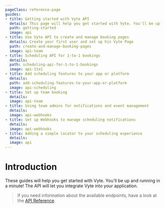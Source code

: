 ```yaml
---
pageClass: reference-page
guides:
- title: Getting started with Vyte API
  details: This page will help you get started with Vyte. You'll be up and running in a minute!
  path: getting-started
  image: api
- title: Use Vyte API to create and manage booking pages
  details: Create your first user and set up his Vyte Page
  path: create-and-manage-booking-pages
  image: api-team
- title: Scheduling API for 1-to-1 bookings
  details:
  path: scheduling-api-for-1-to-1-bookings
  image: api-1to1
- title: Add scheduling features to your app or platform
  details:
  path: add-scheduling-features-to-your-app-or-platform
  image: api-scheduling
- title: Set up team booking
  details:
  image: api-team
- title: Using team admins for notifications and event management
  details:
  image: api-webhooks
- title: Set up Webhooks to manage scheduling notifications
  details:
  image: api-webhooks
- title: Adding a simple locator to your scheduling experience
  details:
  image: api
---
```


# Introduction

These guides will help you get started with Vyte. You'll be up and running in a minute! The API will let you integrate Vyte into your application.

> If you need information about the available endpoints, have a look at the [API Reference](/reference).

<Guides/>
